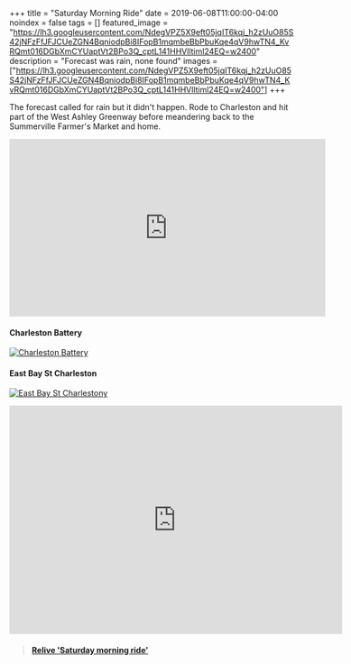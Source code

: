 +++
title =  "Saturday Morning Ride"
date = 2019-06-08T11:00:00-04:00
noindex = false
tags = []
featured_image = "https://lh3.googleusercontent.com/NdegVPZ5X9eft05jqIT6kqj_h2zUuO85S42jNFzFfJFJCUeZGN4BqniodpBi8IFopB1mqmbeBbPbuKqe4qV9hwTN4_KvRQmt016DGbXmCYUaptVt2BPo3Q_cptL141HHVlltiml24EQ=w2400"
description = "Forecast was rain, none found"
images = ["https://lh3.googleusercontent.com/NdegVPZ5X9eft05jqIT6kqj_h2zUuO85S42jNFzFfJFJCUeZGN4BqniodpBi8IFopB1mqmbeBbPbuKqe4qV9hwTN4_KvRQmt016DGbXmCYUaptVt2BPo3Q_cptL141HHVlltiml24EQ=w2400"]
+++

The forecast called for rain but it didn't happen. Rode to Charleston and hit part of the West Ashley Greenway before meandering back to the Summerville Farmer's Market and home.

<iframe width="560" height="315" src="https://www.youtube.com/embed/yayLUbcM0j4" frameborder="0" allow="accelerometer; autoplay; encrypted-media; gyroscope; picture-in-picture" allowfullscreen></iframe>

#### Charleston Battery
[![Charleston Battery](https://lh3.googleusercontent.com/VeMzuigV1BINSvin0I_4Wg4RxMxD1m3JkKTBLSzIOFE-6xBJLDfsSKJIn6B2_8gKyLFPwa2hnV6gWFC9-5Y01K2C4MscRLSr7K_GiLaMgu9Zh37Tb7PNxGA95ALU1kaAAVVXe9YGC88=w2400)](https://lh3.googleusercontent.com/VeMzuigV1BINSvin0I_4Wg4RxMxD1m3JkKTBLSzIOFE-6xBJLDfsSKJIn6B2_8gKyLFPwa2hnV6gWFC9-5Y01K2C4MscRLSr7K_GiLaMgu9Zh37Tb7PNxGA95ALU1kaAAVVXe9YGC88=w2400)

#### East Bay St Charleston
[![East Bay St Charlestony](https://lh3.googleusercontent.com/5EH_O_7H8Bn-X1ybXI1qsRPBC7GlulZC8EUVp-WLjaGu13sJCTCRy8PletTQ4SStoKxRk7jmIsvtheC1icILbYy9UkTBoxv5BZ8ya6pg-O9OANSQirgXvnLnSR7f_9QinsdYC_KxyiM=w2400)](https://lh3.googleusercontent.com/5EH_O_7H8Bn-X1ybXI1qsRPBC7GlulZC8EUVp-WLjaGu13sJCTCRy8PletTQ4SStoKxRk7jmIsvtheC1icILbYy9UkTBoxv5BZ8ya6pg-O9OANSQirgXvnLnSR7f_9QinsdYC_KxyiM=w2400)


<iframe height='405' width='590' frameborder='0' allowtransparency='true' scrolling='no' src='https://www.strava.com/activities/2433496411/embed/0f05ad2889110a47f631b79fe80df249b4b28c2a'></iframe>

<blockquote class="embedly-card" data-card-controls="0" data-card-key="f1631a41cb254ca5b035dc5747a5bd75"><h4><a href="https://www.relive.cc/view/2433496411?r=embed-site">Relive 'Saturday morning ride'</a></h4></blockquote>
        <script async src="https://cdn.embedly.com/widgets/platform.js" charset="UTF-8"></script>
